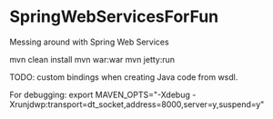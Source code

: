 SpringWebServicesForFun
=======================

Messing around with Spring Web Services

mvn clean install
mvn war:war
mvn jetty:run

TODO: custom bindings when creating Java code from wsdl.

For debugging: export MAVEN_OPTS="-Xdebug -Xrunjdwp:transport=dt_socket,address=8000,server=y,suspend=y"
